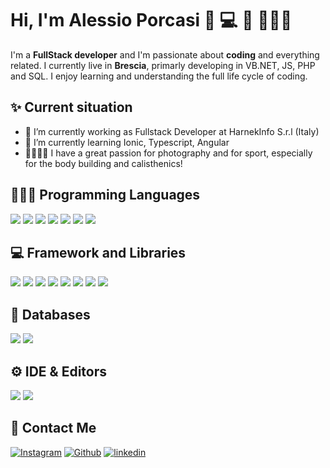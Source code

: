 
# Hi, I'm Alessio Porcasi 👋 💻 📸 🏋🏻‍♂️

<!--<img src="https://github.com/GMartinelli96/GMartinelli96/blob/main/Banner.png" alt="Alessio Porcasi - fullstack developer">-->

I'm a **FullStack developer** and I'm passionate about **coding** and everything related.
I currently live in **Brescia**, primarly developing in VB.NET, JS, PHP and SQL. I enjoy learning and understanding the full life cycle of coding.

## ✨ Current situation

- 🔭 I’m currently working as Fullstack Developer at HarnekInfo S.r.l (Italy)
- 🌱 I’m currently learning Ionic, Typescript, Angular
- 📸🏋🏻‍♂️ I have a great passion for photography and for sport, especially for the body building and calisthenics!

## 👨🏻‍💻 Programming Languages
<p align="left">
  <img src="https://img.shields.io/badge/TypeScript-007ACC?style=for-the-badge&logo=typescript&logoColor=white" />
  <img src="https://img.shields.io/badge/HTML5-E34F26?style=for-the-badge&logo=html5&logoColor=white" />
  <img src="https://img.shields.io/badge/CSS3-1572B6?style=for-the-badge&logo=css3&logoColor=white" />
  <img src="https://img.shields.io/badge/JavaScript-323330?style=for-the-badge&logo=javascript&logoColor=F7DF1E" />
  <img src="https://img.shields.io/badge/json-5E5C5C?style=for-the-badge&logo=json&logoColor=white" />
  <img src="https://img.shields.io/badge/php-7377ad?style=for-the-badge&logo=php&logoColor=white" />
  <img src="https://img.shields.io/badge/ionic-3a7aff?style=for-the-badge&logo=ionic&logoColor=white" />
</p>

## 💻 Framework and Libraries
<p align="left">
  <img src="https://img.shields.io/badge/.NET-512BD4?style=for-the-badge&logo=dotnet&logoColor=white" />
  <img src="https://img.shields.io/badge/angular-d82d2f?style=for-the-badge&logo=angular&logoColor=white" />
  <img src="https://img.shields.io/badge/React-20232A?style=for-the-badge&logo=react&logoColor=61DAFB" />
  <img src="https://img.shields.io/badge/next.js-000000?style=for-the-badge&logo=nextdotjs&logoColor=white">
  <img src="https://img.shields.io/badge/Bootstrap-563D7C?style=for-the-badge&logo=bootstrap&logoColor=white" />
  <img src="https://img.shields.io/badge/chakra--ui-38B2AC?style=for-the-badge&logo=chakraui&logoColor=white" />
  <img src="https://img.shields.io/badge/Tailwind_CSS-38bdf8?style=for-the-badge&logo=tailwind-css&logoColor=white" />
  <img src="https://img.shields.io/badge/jQuery-0769AD?style=for-the-badge&logo=jquery&logoColor=white" />
</p>

## 💾 Databases
<p align="left">
  <img src="https://img.shields.io/badge/mysql-%2307405e.svg?style=for-the-badge&logo=mysql&logoColor=white" />
  <img src="https://img.shields.io/badge/Microsoft%20SQL%20Sever-CC2927?style=for-the-badge&logo=microsoft%20sql%20server&logoColor=white" />
</p>

## ⚙️ IDE & Editors
<p align="left">
  <img src="https://img.shields.io/badge/Visual_Studio_Code-0078D4?style=for-the-badge&logo=visual%20studio%20code&logoColor=white" />
  <img src="https://img.shields.io/badge/Visual_Studio-5C2D91?style=for-the-badge&logo=visual%20studio&logoColor=white" />
</p>

## 💌 Contact Me
[<img alt="Instagram" src="https://img.shields.io/badge/Instagram-f0467a.svg?&style=for-the-badge&logo=instagram&logoColor=white" />](https://www.instagram.com/alessioporcasi/)
[<img alt="Github" src="https://img.shields.io/badge/GitHub-%2312100E.svg?&style=for-the-badge&logo=Github&logoColor=white" />](https://github.com/AlessioPorcasi)
[<img alt="linkedin" src="https://img.shields.io/badge/linkedin-%230077B5.svg?&style=for-the-badge&logo=linkedin&logoColor=white" />](https://www.linkedin.com/in/alessioporcasi)
